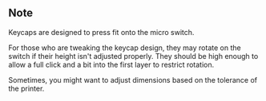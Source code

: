 ## Note

Keycaps are designed to press fit onto the micro switch.

For those who are tweaking the keycap design, they may rotate on the switch if their height isn't adjusted properly. They should be high enough to allow a full click and a bit into the first layer to restrict rotation.

Sometimes, you might want to adjust dimensions based on the tolerance of the printer.
